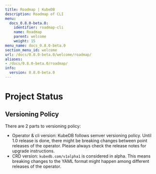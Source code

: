 ```yaml
---
title: Roadmap | KubeDB
description: Roadmap of CLI
menu:
  docs_0.8.0-beta.0:
    identifier: roadmap-cli
    name: Roadmap
    parent: welcome
    weight: 15
menu_name: docs_0.8.0-beta.0
section_menu_id: welcome
url: /docs/0.8.0-beta.0/welcome/roadmap/
aliases:
- /docs/0.8.0-beta.0/roadmap/
info:
  version: 0.8.0-beta.0
---
```


# Project Status

## Versioning Policy
There are 2 parts to versioning policy:

 - Operator & cli version: KubeDB follows semver versioning policy. Until 1.0 release is done, there might be breaking changes between point releases of the operator. Please always check the release notes for upgrade instructions.
 - CRD version: `kubedb.com/v1alpha1` is considered in alpha. This means breaking changes to the YAML format might happen among different releases of the operator.
